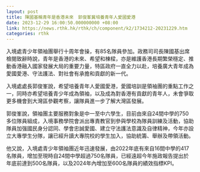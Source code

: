 ```yaml
---
layout: post
title: 陳國基稱青年是香港未來　郭俊峯冀培養青年人愛國愛港
date: 2023-12-29 16:00:50.000000000 +08:00
link: https://news.rthk.hk/rthk/ch/component/k2/1734212-20231229.htm
categories: rthk
---
```


入境處青少年領袖團舉行十周年會操，有85名隊員參加。政務司司長陳國基出席檢閱致辭時說，青年是香港的未來、希望和棟樑，亦是維護香港長期繁榮穩定、推動香港融入國家發展大局的重要力量，特區政府一直全力以赴，培養廣大青年成為愛國愛港、守法護法、對社會有承擔和貢獻的新一代。

入境處處長郭俊峯說，希望培養青年人愛國愛港，愛國培訓是領袖團的重點工作之一，同時亦希望培養青少年成為領袖，以及成為對香港有貢獻的青年人，未會爭取更多機會到大灣區參觀考察，讓隊員進一步了解大灣區發展。

郭俊峯說，領袖團主要服務對象是中一至中六學生，目前由來自24間中學的750多位隊員組成，入境事務學院會派出專責教官到參與學校為隊員訓練及活動，協助隊員加强國民身分認同、學會忠誠愛國、建立守法護法意識及自律精神，今年亦設立大專學生分隊，讓已經升讀大專院校的學生加入，協助統籌、舉辦及帶領活動。

他又說，入境處青少年領袖團近年迅速發展，由2022年底有來自16間中學的417名隊員，增加至現時自24間中學超過750名隊員，已經遠超今年施政報告提出於年底前達到500名隊員，以及2024年內增加至600名隊員的績效指標KPI。
